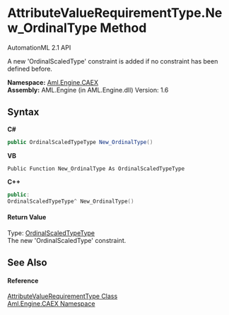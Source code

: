 # AttributeValueRequirementType.New_OrdinalType Method 
AutomationML 2.1 API 

A new 'OrdinalScaledType' constraint is added if no constraint has been defined before.

**Namespace:**&nbsp;<a href="N_Aml_Engine_CAEX">Aml.Engine.CAEX</a><br />**Assembly:**&nbsp;AML.Engine (in AML.Engine.dll) Version: 1.6

## Syntax

**C#**<br />
``` C#
public OrdinalScaledTypeType New_OrdinalType()
```

**VB**<br />
``` VB
Public Function New_OrdinalType As OrdinalScaledTypeType
```

**C++**<br />
``` C++
public:
OrdinalScaledTypeType^ New_OrdinalType()
```


#### Return Value
Type: <a href="T_Aml_Engine_CAEX_OrdinalScaledTypeType">OrdinalScaledTypeType</a><br />The new 'OrdinalScaledType' constraint.

## See Also


#### Reference
<a href="T_Aml_Engine_CAEX_AttributeValueRequirementType">AttributeValueRequirementType Class</a><br /><a href="N_Aml_Engine_CAEX">Aml.Engine.CAEX Namespace</a><br />